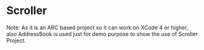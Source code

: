 Scroller
========

Note: As it is an ARC based project so it can work on XCode 4 or higher, also AddressBook is used just for demo purpose to show the use of Scroller Project.



[we]:http://www.raweng.com
[raw engineering]:http://www.raweng.com